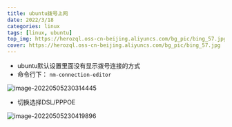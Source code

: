 ```yaml
---
title: ubuntu拨号上网
date: 2022/3/18
categories: linux
tags: [linux, ubuntu]
top_img: https://herozql.oss-cn-beijing.aliyuncs.com/bg_pic/bing_57.jpg
cover: https://herozql.oss-cn-beijing.aliyuncs.com/bg_pic/bing_57.jpg
---
```




- ubuntu默认设置里面没有显示拨号连接的方式
- 命令行下： `nm-connection-editor`

![image-20220505230314445](https://herozql.oss-cn-beijing.aliyuncs.com/mainimage-20220505230314445.png)

- 切换选择DSL/PPPOE

![image-20220505230419896](https://herozql.oss-cn-beijing.aliyuncs.com/mainimage-20220505230419896.png)